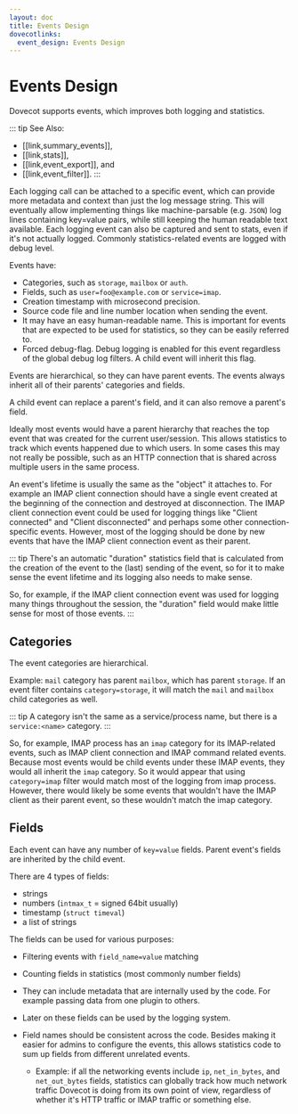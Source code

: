 ```yaml
---
layout: doc
title: Events Design
dovecotlinks:
  event_design: Events Design
---
```


# Events Design

Dovecot supports events, which improves both logging and statistics.

::: tip
See Also:
* [[link,summary_events]],
* [[link,stats]],
* [[link,event_export]], and
* [[link,event_filter]].
:::

Each logging call can be attached to a specific event, which can provide more
metadata and context than just the log message string. This will eventually
allow implementing things like machine-parsable (e.g. `JSON`) log lines
containing key=value pairs, while still keeping the human readable text
available. Each logging event can also be captured and sent to stats, even if
it's not actually logged. Commonly statistics-related events are logged with
debug level.

Events have:

* Categories, such as `storage`, `mailbox` or `auth`.
* Fields, such as `user=foo@example.com` or `service=imap`.
* Creation timestamp with microsecond precision.
* Source code file and line number location when sending the event.
* It may have an easy human-readable name. This is important for events that
  are expected to be used for statistics, so they can be easily referred to.
* Forced debug-flag. Debug logging is enabled for this event regardless of
  the global debug log filters. A child event will inherit this flag.

Events are hierarchical, so they can have parent events. The events always
inherit all of their parents' categories and fields.

A child event can replace a parent's field, and it can also remove a
parent's field.

Ideally most events would have a parent hierarchy that reaches the top
event that was created for the current user/session. This allows statistics
to track which events happened due to which users. In some cases this may
not really be possible, such as an HTTP connection that is shared across
multiple users in the same process.

An event's lifetime is usually the same as the "object" it attaches to. For
example an IMAP client connection should have a single event created at the
beginning of the connection and destroyed at disconnection. The IMAP client
connection event could be used for logging things like "Client connected" and
"Client disconnected" and perhaps some other connection-specific events.
However, most of the logging should be done by new events that have the IMAP
client connection event as their parent.

::: tip
There's an automatic "duration" statistics field that is calculated from the
creation of the event to the (last) sending of the event, so for it to
make sense the event lifetime and its logging also needs to make sense.

So, for example, if the IMAP client connection event was used for logging
many things throughout the session, the "duration" field would make
little sense for most of those events.
:::

## Categories

The event categories are hierarchical. 

Example: `mail` category has parent `mailbox`, which has parent `storage`.
If an event filter contains `category=storage`, it will match the `mail`
and `mailbox` child categories as well.

::: tip
A category isn't the same as a service/process name, but there is a
`service:<name>` category.
:::

So, for example, IMAP process has an `imap` category for its IMAP-related
events, such as IMAP client connection and IMAP command related events.
Because most events would be child events under these IMAP events, they would
all inherit the `imap` category. So it would appear that using
`category=imap` filter would match most of the logging from imap process.
However, there would likely be some events that wouldn't have the IMAP client
as their parent event, so these wouldn't match the imap category.

## Fields

Each event can have any number of `key=value` fields. Parent event's
fields are inherited by the child event.

There are 4 types of fields:

* strings
* numbers (`intmax_t` = signed 64bit usually)
* timestamp (`struct timeval`)
* a list of strings

The fields can be used for various purposes:

* Filtering events with `field_name=value` matching
* Counting fields in statistics (most commonly number fields)
* They can include metadata that are internally used by the code. For example
  passing data from one plugin to others.
* Later on these fields can be used by the logging system.
* Field names should be consistent across the code. Besides making it easier
  for admins to configure the events, this allows statistics code to sum up
  fields from different unrelated events. 

  * Example: if all the networking events include `ip`, `net_in_bytes`, and
    `net_out_bytes` fields, statistics can globally track how much network
    traffic Dovecot is doing from its own point of view, regardless of whether
    it's HTTP traffic or IMAP traffic or something else.
